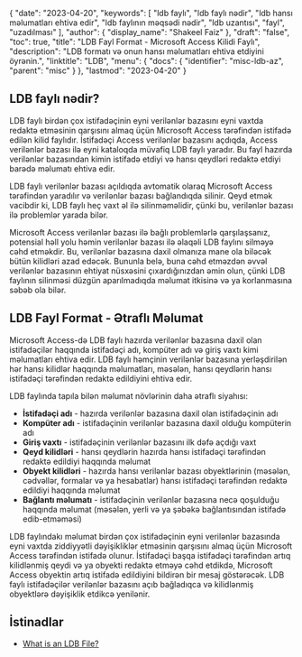 {
  "date": "2023-04-20",
  "keywords": [
"ldb faylı",
"ldb faylı nədir",
"ldb hansı məlumatları ehtiva edir",
"ldb faylının məqsədi nədir",
"ldb uzantısı",
"fayl",
"uzadılması"
],
  "author": {
    "display_name": "Shakeel Faiz"
},
  "draft": "false",
  "toc": true,
  "title": "LDB Fayl Format - Microsoft Access Kilidi Faylı",
  "description": "LDB formatı və onun hansı məlumatları ehtiva etdiyini öyrənin.",
  "linktitle": "LDB",
  "menu": {
    "docs": {
      "identifier": "misc-ldb-az",
      "parent": "misc"
}
},
  "lastmod": "2023-04-20"
}

## LDB faylı nədir?

LDB faylı birdən çox istifadəçinin eyni verilənlər bazasını eyni vaxtda redaktə etməsinin qarşısını almaq üçün Microsoft Access tərəfindən istifadə edilən kilid faylıdır. İstifadəçi Access verilənlər bazasını açdıqda, Access verilənlər bazası ilə eyni kataloqda müvafiq LDB faylı yaradır. Bu fayl hazırda verilənlər bazasından kimin istifadə etdiyi və hansı qeydləri redaktə etdiyi barədə məlumatı ehtiva edir.

LDB faylı verilənlər bazası açıldıqda avtomatik olaraq Microsoft Access tərəfindən yaradılır və verilənlər bazası bağlandıqda silinir. Qeyd etmək vacibdir ki, LDB faylı heç vaxt əl ilə silinməməlidir, çünki bu, verilənlər bazası ilə problemlər yarada bilər.

Microsoft Access verilənlər bazası ilə bağlı problemlərlə qarşılaşsanız, potensial həll yolu həmin verilənlər bazası ilə əlaqəli LDB faylını silməyə cəhd etməkdir. Bu, verilənlər bazasına daxil olmanıza mane ola biləcək bütün kilidləri azad edəcək. Bununla belə, buna cəhd etməzdən əvvəl verilənlər bazasının ehtiyat nüsxəsini çıxardığınızdan əmin olun, çünki LDB faylının silinməsi düzgün aparılmadıqda məlumat itkisinə və ya korlanmasına səbəb ola bilər.

## LDB Fayl Format - Ətraflı Məlumat

Microsoft Access-də LDB faylı hazırda verilənlər bazasına daxil olan istifadəçilər haqqında istifadəçi adı, kompüter adı və giriş vaxtı kimi məlumatları ehtiva edir. LDB faylı həmçinin verilənlər bazasına yerləşdirilən hər hansı kilidlər haqqında məlumatları, məsələn, hansı qeydlərin hansı istifadəçi tərəfindən redaktə edildiyini ehtiva edir.

LDB faylında tapıla bilən məlumat növlərinin daha ətraflı siyahısı:

- **İstifadəçi adı** - hazırda verilənlər bazasına daxil olan istifadəçinin adı
- **Kompüter adı** - istifadəçinin verilənlər bazasına daxil olduğu kompüterin adı
- **Giriş vaxtı** - istifadəçinin verilənlər bazasını ilk dəfə açdığı vaxt
- **Qeyd kilidləri** - hansı qeydlərin hazırda hansı istifadəçi tərəfindən redaktə edildiyi haqqında məlumat
- **Obyekt kilidləri** - hazırda hansı verilənlər bazası obyektlərinin (məsələn, cədvəllər, formalar və ya hesabatlar) hansı istifadəçi tərəfindən redaktə edildiyi haqqında məlumat
- **Bağlantı məlumatı** - istifadəçinin verilənlər bazasına necə qoşulduğu haqqında məlumat (məsələn, yerli və ya şəbəkə bağlantısından istifadə edib-etməməsi)

LDB faylındakı məlumat birdən çox istifadəçinin eyni verilənlər bazasında eyni vaxtda ziddiyyətli dəyişikliklər etməsinin qarşısını almaq üçün Microsoft Access tərəfindən istifadə olunur. İstifadəçi başqa istifadəçi tərəfindən artıq kilidlənmiş qeydi və ya obyekti redaktə etməyə cəhd etdikdə, Microsoft Access obyektin artıq istifadə edildiyini bildirən bir mesaj göstərəcək. LDB faylı istifadəçilər verilənlər bazasını açıb bağladıqca və kilidlənmiş obyektlərə dəyişiklik etdikcə yenilənir.

## İstinadlar
* [What is an LDB File?](https://learn.microsoft.com/en-us/office/troubleshoot/access/ldb-file-description)

